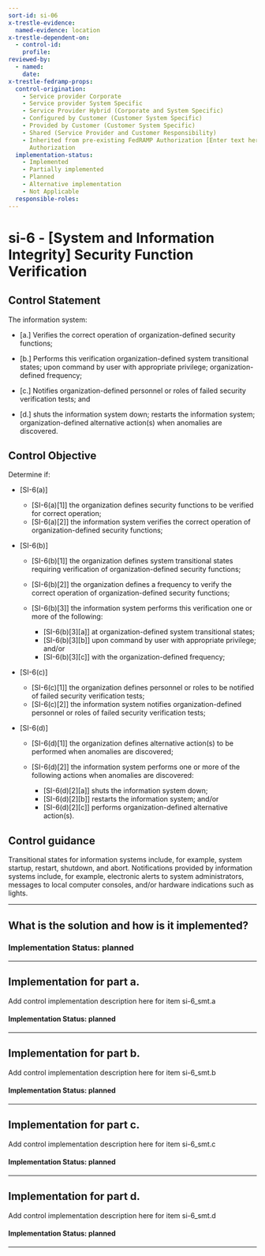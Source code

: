 ```yaml
---
sort-id: si-06
x-trestle-evidence:
  named-evidence: location
x-trestle-dependent-on:
  - control-id:
    profile:
reviewed-by:
  - named:
    date:
x-trestle-fedramp-props:
  control-origination:
    - Service provider Corporate
    - Service provider System Specific
    - Service Provider Hybrid (Corporate and System Specific)
    - Configured by Customer (Customer System Specific)
    - Provided by Customer (Customer System Specific)
    - Shared (Service Provider and Customer Responsibility)
    - Inherited from pre-existing FedRAMP Authorization [Enter text here], Date of
      Authorization
  implementation-status:
    - Implemented
    - Partially implemented
    - Planned
    - Alternative implementation
    - Not Applicable
  responsible-roles:
---
```


# si-6 - \[System and Information Integrity\] Security Function Verification

## Control Statement

The information system:

- \[a.\] Verifies the correct operation of organization-defined security functions;

- \[b.\] Performs this verification organization-defined system transitional states; upon command by user with appropriate privilege; organization-defined frequency;

- \[c.\] Notifies organization-defined personnel or roles of failed security verification tests; and

- \[d.\] shuts the information system down; restarts the information system; organization-defined alternative action(s) when anomalies are discovered.

## Control Objective

Determine if:

- \[SI-6(a)\]

  - \[SI-6(a)[1]\] the organization defines security functions to be verified for correct operation;
  - \[SI-6(a)[2]\] the information system verifies the correct operation of organization-defined security functions;

- \[SI-6(b)\]

  - \[SI-6(b)[1]\] the organization defines system transitional states requiring verification of organization-defined security functions;
  - \[SI-6(b)[2]\] the organization defines a frequency to verify the correct operation of organization-defined security functions;
  - \[SI-6(b)[3]\] the information system performs this verification one or more of the following:

    - \[SI-6(b)[3][a]\] at organization-defined system transitional states;
    - \[SI-6(b)[3][b]\] upon command by user with appropriate privilege; and/or
    - \[SI-6(b)[3][c]\] with the organization-defined frequency;

- \[SI-6(c)\]

  - \[SI-6(c)[1]\] the organization defines personnel or roles to be notified of failed security verification tests;
  - \[SI-6(c)[2]\] the information system notifies organization-defined personnel or roles of failed security verification tests;

- \[SI-6(d)\]

  - \[SI-6(d)[1]\] the organization defines alternative action(s) to be performed when anomalies are discovered;
  - \[SI-6(d)[2]\] the information system performs one or more of the following actions when anomalies are discovered:

    - \[SI-6(d)[2][a]\] shuts the information system down;
    - \[SI-6(d)[2][b]\] restarts the information system; and/or
    - \[SI-6(d)[2][c]\] performs organization-defined alternative action(s).

## Control guidance

Transitional states for information systems include, for example, system startup, restart, shutdown, and abort. Notifications provided by information systems include, for example, electronic alerts to system administrators, messages to local computer consoles, and/or hardware indications such as lights.

______________________________________________________________________

## What is the solution and how is it implemented?

### Implementation Status: planned

______________________________________________________________________

## Implementation for part a.

Add control implementation description here for item si-6_smt.a

#### Implementation Status: planned

______________________________________________________________________

## Implementation for part b.

Add control implementation description here for item si-6_smt.b

#### Implementation Status: planned

______________________________________________________________________

## Implementation for part c.

Add control implementation description here for item si-6_smt.c

#### Implementation Status: planned

______________________________________________________________________

## Implementation for part d.

Add control implementation description here for item si-6_smt.d

#### Implementation Status: planned

______________________________________________________________________
